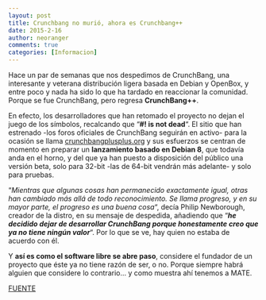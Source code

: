 ```yaml
---
layout: post
title: Crunchbang no murió, ahora es Crunchbang++
date: 2015-2-16
author: neoranger
comments: true
categories: [Informacion]
---
```



Hace un par de semanas que nos despedimos de CrunchBang, una interesante y veterana distribución ligera basada en Debian y OpenBox, y entre poco y nada ha sido lo que ha tardado en reaccionar la comunidad. Porque se fue CrunchBang, pero regresa <strong>CrunchBang++</strong>.

En efecto, los desarrolladores que han retomado el proyecto no dejan el juego de los símbolos, recalcando que “<strong>#! is not dead</strong>“. El sitio que han estrenado -los foros oficiales de CrunchBang seguirán en activo- para la ocasión se llama <a title="crunchbangplusplus.org" href="http://crunchbangplusplus.org/" target="_blank">crunchbangplusplus.org</a> y sus esfuerzos se centran de momento en preparar un <strong>lanzamiento basado en Debian 8</strong>, que todavía anda en el horno, y del que ya han puesto a disposición del público una versión beta, solo para 32-bit -las de 64-bit vendrán más adelante- y solo para pruebas.

“<em>Mientras que algunas cosas han permanecido exactamente igual, otras han cambiado más allá de todo reconocimiento. Se llama progreso, y en su mayor parte, el progreso es una buena cosa</em>“, decía Philip Newborough, creador de la distro, en su mensaje de despedida, añadiendo que “<strong><em>he decidido dejar de desarrollar CrunchBang porque honestamente creo que ya no tiene ningún valor</em></strong>“. Por lo que se ve, hay quien no estaba de acuerdo con él.

Y <strong>así es como el software libre se abre paso</strong>, considere el fundador de un proyecto que éste ya no tiene razón de ser, o no. Porque siempre habrá alguien que considere lo contrario… y como muestra ahí tenemos a MATE.

<a href="http://www.muylinux.com/2015/02/16/regresa-crunchbang">FUENTE</a>
